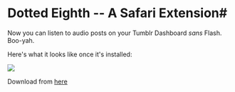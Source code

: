 # Dotted Eighth -- A Safari Extension#

Now you can listen to audio posts on your Tumblr Dashboard _sans_ Flash. Boo-yah.

Here's what it looks like once it's installed:

![](http://files.droplr.com/files/15403952/UVOs.Screen%20shot%202010-11-05%20at%205.33.33%20PM.png)

Download from [here](http://scottjackson.org/misc/dottedeighth/Dotted_Eighth.safariextz)

